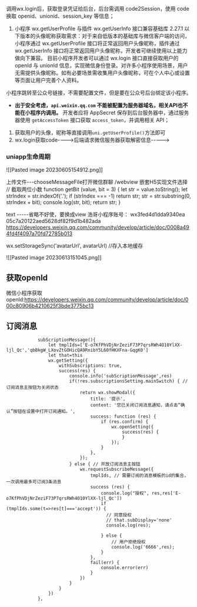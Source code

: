 调用wx.login后，获取登录凭证给后台，后台需调用 code2Session，使用 code 换取 openid、unionid、session_key 等信息；
1. 小程序 wx.getUserProfile 与插件 wx.getUserInfo 接口兼容基础库 2.27.1 以下版本的头像昵称获取需求：对于来自低版本的基础库与微信客户端的访问，小程序通过 wx.getUserProfile 接口将正常返回用户头像昵称，插件通过 wx.getUserInfo 接口将正常返回用户头像昵称，开发者可继续使用以上能力做向下兼容。
目前小程序开发者可以通过 wx.login 接口直接获取用户的 openId 与 unionId 信息，实现微信身份登录。对许多小程序使用场景，用户无需提供头像昵称。如有必要场景需收集用户头像昵称，可在个人中心或设置等页面让用户完善个人资料。

小程序跳转至公众号链接，不需要配置文件，但是要在公众号后台绑定该小程序。

- **出于安全考虑，`api.weixin.qq.com` 不能被配置为服务器域名，相关API也不能在小程序内调用。** 开发者应将 AppSecret 保存到后台服务器中，通过服务器使用 `getAccessToken` 接口获取 `access_token`，并调用相关 API；

1. 获取用户的头像，昵称等直接调用`uni.getUserProfile()`方法即可
2. wx.login获取code---->后端请求微信服务器获取解密信息----->


### uniapp生命周期
![[Pasted image 20230605154912.png]]


上传文件---chooseMessageFile打开微信群聊  /webview 嵌套H5实现文件选择
// 截取两位小数
	function getBit (value, bit = 3) {
	  let str = value.toString();
	  let strIndex = str.indexOf('.');
	  if (strIndex === -1) return str;
	  str = str.substring(0, strIndex + bit);
	  console.log(str, bit);
	  return str;
	}


text -----省略不好使，要换成view
浩哥小程序账号：
wx3fed4d1dda9340ea
05c7a20122aed5628df82f9d1b482ada
https://developers.weixin.qq.com/community/develop/article/doc/0008a494fd4f4097a70fd72785b013

wx.setStorageSync('avatarUrl', avatarUrl) //存入本地缓存

![[Pasted image 20230613151045.png]]




## 获取openId
微信小程序获取openId:https://developers.weixin.qq.com/community/develop/article/doc/000c80906b4210625f3bde3775bc13

## 订阅消息

```
			subScriptionMessage(){
				let tmplIds=['E-o7KfPhVDjNrZeziF73P7qrsRWh4O10YlXX-ljl_Qc','qbBkgW_LXovZtGOHicQA9RnibY5L60fHKXFna-GqgK0']
				let that=this
				wx.getSetting({
					withSubscriptions: true,
					success(res) {
						console.info('subScriptionMessage',res)
						if(!res.subscriptionsSetting.mainSwitch) { // 订阅消息主按钮为关闭状态
						    return wx.showModal({
						        title: '提示',
						        content: '您已关闭订阅消息通知，请点击“确认”按钮在设置中打开订阅通知。',
						        success: function (res) {
						            if (res.confirm) {
						                wx.openSetting({
						                    success(res) {
						                    }
						                });
						            }
						        },
						    });
						} else { // 开放订阅消息主按钮
						    wx.requestSubscribeMessage({
						        tmplIds, // 需要订阅的消息模板的id的集合，一次调用最多可订阅3条消息
						        success (res) { 
						            console.log("授权", res,res['E-o7KfPhVDjNrZeziF73P7qrsRWh4O10YlXX-ljl_Qc'])
									if (tmplIds.some(t=>res[t]==='accept')) {
									  // 同意授权
									  // that.subDisplay='none'
									  console.log(res);
									  
									} else {
										// 用户拒绝授权
										console.log('6666',res);
									}
						        },
						        fail(err) {
									console.error(err)
						        }
						    })
						}
					}
				})
			},
```
